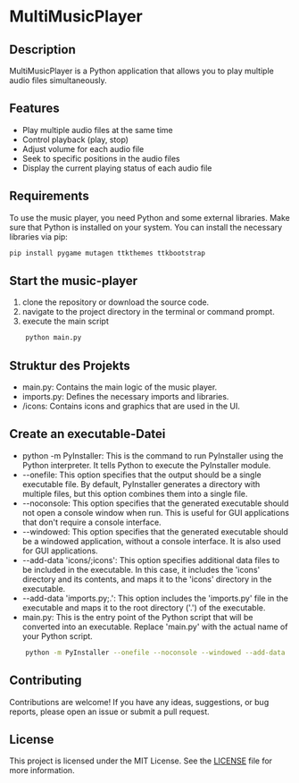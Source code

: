 # MultiMusicPlayer

## Description

MultiMusicPlayer is a Python application that allows you to play multiple audio files simultaneously.

## Features

- Play multiple audio files at the same time
- Control playback (play, stop)
- Adjust volume for each audio file
- Seek to specific positions in the audio files
- Display the current playing status of each audio file

## Requirements

To use the music player, you need Python and some external libraries. Make sure that Python is installed on your system. You can install the necessary libraries via pip:

```bash
pip install pygame mutagen ttkthemes ttkbootstrap
```

## Start the music-player

1. clone the repository or download the source code.
2. navigate to the project directory in the terminal or command prompt.
3. execute the main script

```bash
    python main.py
```

## Struktur des Projekts

- main.py: Contains the main logic of the music player.
- imports.py: Defines the necessary imports and libraries.
- /icons: Contains icons and graphics that are used in the UI.

## Create an executable-Datei

- python -m PyInstaller: This is the command to run PyInstaller using the Python interpreter. It tells Python to execute the PyInstaller module.
- --onefile: This option specifies that the output should be a single executable file. By default, PyInstaller generates a directory with multiple files, but this option combines them into a single file.
- --noconsole: This option specifies that the generated executable should not open a console window when run. This is useful for GUI applications that don't require a console interface.
- --windowed: This option specifies that the generated executable should be a windowed application, without a console interface. It is also used for GUI applications.
- --add-data 'icons/;icons': This option specifies additional data files to be included in the executable. In this case, it includes the 'icons' directory and its contents, and maps it to the 'icons' directory in the executable.
- --add-data 'imports.py;.': This option includes the 'imports.py' file in the executable and maps it to the root directory ('.') of the executable.
- main.py: This is the entry point of the Python script that will be converted into an executable. Replace 'main.py' with the actual name of your Python script.

```bash
    python -m PyInstaller --onefile --noconsole --windowed --add-data 'icons/;icons' --add-data 'imports.py;.' main.py
```

## Contributing

Contributions are welcome! If you have any ideas, suggestions, or bug reports, please open an issue or submit a pull request.

## License

This project is licensed under the MIT License. See the [LICENSE](LICENSE) file for more information.